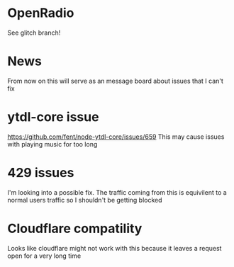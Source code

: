 # OpenRadio
See glitch branch!
# News
From now on this will serve as an message board about issues that I can't fix
# ytdl-core issue
https://github.com/fent/node-ytdl-core/issues/659
This may cause issues with playing music for too long
# 429 issues
I'm looking into a possible fix. The traffic coming from this is equivilent to a normal users traffic so I shouldn't be getting blocked
# Cloudflare compatility
Looks like cloudflare might not work with this because it leaves a request open for a very long time
